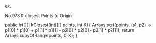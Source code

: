 ex.

No.973 K-closest Points to Origin

public int[][] kClosest(int[][] points, int K) {
    Arrays.sort(points, (p1, p2) -> p1[0] * p1[0] + p1[1] * p1[1] - p2[0] * p2[0] - p2[1] * p2[1]);
    return Arrays.copyOfRange(points, 0, K);
}
